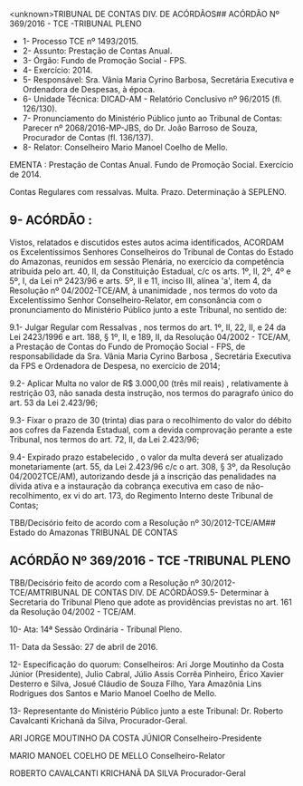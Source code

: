 &lt;unknown&gt;TRIBUNAL DE CONTAS DIV. DE ACÓRDÃOS## ACÓRDÃO Nº 369/2016 - TCE -TRIBUNAL PLENO

- 1- Processo TCE nº 1493/2015.
- 2- Assunto: Prestação de Contas Anual.
- 3- Órgão: Fundo de Promoção Social - FPS.
- 4- Exercício: 2014.
- 5- Responsável: Sra. Vânia Maria Cyrino Barbosa, Secretária Executiva e Ordenadora de Despesas, à época.
- 6- Unidade Técnica: DICAD-AM - Relatório Conclusivo nº 96/2015 (fl. 126/130).
- 7-  Pronunciamento  do Ministério Público  junto  ao Tribunal  de Contas: Parecer  nº 2068/2016-MP-JBS, do Dr. João Barroso de Souza, Procurador de Contas (fl. 136/137).
- 8- Relator: Conselheiro Mario Manoel Coelho de Mello.

EMENTA :  Prestação  de  Contas  Anual.  Fundo  de Promoção Social. Exercício de 2014.

Contas  Regulares  com  ressalvas.  Multa.  Prazo. Determinação à SEPLENO.

## 9- ACÓRDÃO :

Vistos, relatados e discutidos estes autos acima identificados, ACORDAM os Excelentíssimos Senhores Conselheiros do Tribunal de Contas do Estado do Amazonas, reunidos em sessão Plenária, no exercício da competência atribuída pelo  art.  40,  II, da Constituição Estadual, c/c os arts. 1º, II, 2º, 4º e 5º, I, da Lei nº 2423/96 e arts. 5º, II e 11, inciso  III,  alínea  'a',  item  4,  da  Resolução  nº  04/2002-TCE/AM, à  unanimidade ,  nos termos do voto da Excelentíssimo Senhor Conselheiro-Relator, em consonância com o pronunciamento do Ministério Público junto a este Tribunal, no sentido de:

9.1- Julgar Regular com Ressalvas , nos termos do art. 1º, II, 22, II, e 24 da Lei 2423/1996 e art. 188, § 1º, II, e 189, II, da Resolução 04/2002 - TCE/AM, a Prestação de  Contas  do  Fundo  de  Promoção  Social  -  FPS,  de  responsabilidade  da  Sra. Vânia Maria  Cyrino  Barbosa ,  Secretária  Executiva  da  FPS  e  Ordenadora  de  Despesa,  no exercício de 2014;

9.2-  Aplicar Multa no valor de R$ 3.000,00 (três mil reais) , relativamente à restrição 03, não sanada desta instrução, nos termos do paragrafo único do art. 53 da Lei 2.423/96;

9.3- Fixar o prazo de 30 (trinta) dias para o recolhimento do valor do débito aos cofres da Fazenda Estadual, com a devida comprovação perante a este Tribunal, nos termos do art. 72, II, da Lei 2.423/96;

9.4-  Expirado  prazo  estabelecido ,  o  valor  da  multa  deverá  ser  atualizado monetariamente  (art.  55,  da  Lei  2.423/96  c/c  o  art.  308,  §  3º,  da  Resolução  04/2002TCE/AM),  autorizando  desde  já  a  inscrição  das  penalidades  na  dívida  ativa  e  a instauração da cobrança executiva em caso de não-recolhimento, ex  vi do art. 173, do Regimento Interno deste Tribunal de Contas;

TBB/Decisório feito de acordo com a Resolução nº 30/2012-TCE/AM## Estado do Amazonas TRIBUNAL DE CONTAS

## ACÓRDÃO Nº 369/2016 - TCE -TRIBUNAL PLENO

TBB/Decisório feito de acordo com a Resolução nº 30/2012-TCE/AMTRIBUNAL DE CONTAS DIV. DE ACÓRDÃOS9.5- Determinar à Secretaria do Tribunal Pleno que adote as providências previstas no art. 161 da Resolução 04/2002 - TCE/AM.

10- Ata: 14ª Sessão Ordinária - Tribunal Pleno.

11- Data da Sessão: 27 de abril de 2016.

12-  Especificação  do  quorum: Conselheiros:  Ari  Jorge  Moutinho  da  Costa  Júnior (Presidente),  Julio  Cabral,  Júlio  Assis  Corrêa  Pinheiro,  Érico  Xavier  Desterro  e  Silva, Josué Cláudio de Souza Filho, Yara Amazônia Lins Rodrigues dos Santos e Mario Manoel Coelho de Mello.

13- Representante do Ministério Público junto a este Tribunal: Dr. Roberto Cavalcanti Krichanã da Silva, Procurador-Geral.

ARI JORGE MOUTINHO DA COSTA JÚNIOR Conselheiro-Presidente

MARIO MANOEL COELHO DE MELLO Conselheiro-Relator

ROBERTO CAVALCANTI KRICHANÃ DA SILVA Procurador-Geral